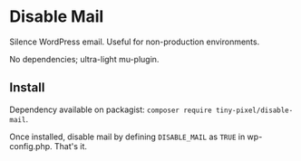 # Disable Mail

Silence WordPress email. Useful for non-production environments.

No dependencies; ultra-light mu-plugin. 

## Install

Dependency available on packagist: `composer require tiny-pixel/disable-mail`.

Once installed, disable mail by defining `DISABLE_MAIL` as `TRUE` in wp-config.php. That's it.

